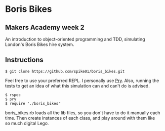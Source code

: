 Boris Bikes
==========

Makers Academy week 2
----------

An introduction to object-oriented programming and TDD, simulating London's Boris Bikes hire system.

Instructions
---------

```shell
$ git clone https://github.com/spike01/boris_bikes.git
```

Feel free to use your preferred REPL. I personally use [Pry](http://pryrepl.org/). Also, running the tests to get an idea of what this simulation can and can't do is advised.

```shell
$ rspec
$ pry
$ require './boris_bikes'
```

boris_bikes.rb loads all the lib files, so you don't have to do it manually each time. Then create instances of each class, and play around with them like so much digital Lego.
